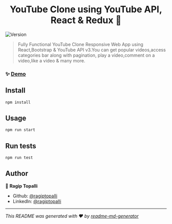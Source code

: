 <h1 align="center">YouTube Clone using YouTube API, React & Redux 👋</h1>
<p>
  <img alt="Version" src="https://img.shields.io/badge/version-0.1.0-blue.svg?cacheSeconds=2592000" />
</p>

> Fully Functional YouTube Clone Responsive Web App using React,Bootstrap & YouTube API v3.You can get popular videos,access categories bar along with pagination, play a video,comment on a video,like a video & many more.

### ✨ [Demo](https://not-utube.web.app/)

## Install

```sh
npm install
```

## Usage

```sh
npm run start
```

## Run tests

```sh
npm run test
```

## Author

👤 **Ragip Topalli**

-  Github: [@ragiptopalli](https://github.com/ragiptopalli)
-  LinkedIn: [@ragiptopalli](https://www.linkedin.com/in/ragiptopalli/)

---

_This README was generated with ❤️ by [readme-md-generator](https://github.com/kefranabg/readme-md-generator)_
